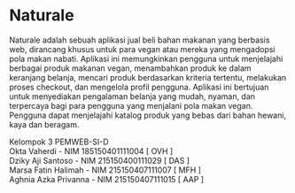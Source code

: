 # Naturale

Naturale adalah sebuah aplikasi jual beli bahan makanan yang berbasis web, dirancang khusus untuk para vegan atau mereka yang mengadopsi pola makan nabati. Aplikasi ini memungkinkan pengguna untuk menjelajahi berbagai produk makanan vegan, menambahkan produk ke dalam keranjang belanja, mencari produk berdasarkan kriteria tertentu, melakukan proses checkout, dan mengelola profil pengguna. Aplikasi ini bertujuan untuk menyediakan pengalaman belanja yang mudah, nyaman, dan terpercaya bagi para pengguna yang menjalani pola makan vegan. Pengguna dapat menjelajahi katalog produk yang bebas dari bahan hewani, kaya dan beragam.

Kelompok 3 PEMWEB-SI-D </br>
Okta Vaherdi		- NIM 185150401111004	[ OVH ] </br>
Dziky Aji Santoso	- NIM 215150400111029	[ DAS ] </br>
Marsa Fatin Halimah	- NIM 215150407111007	[ MFH ] </br>
Aghnia Azka Privanna	- NIM 215150407111015	[ AAP ] 
